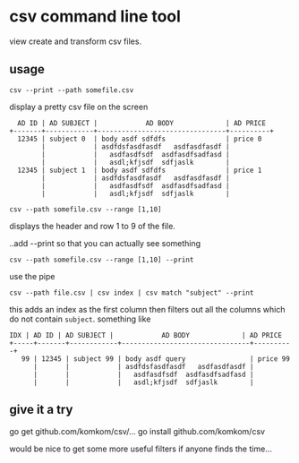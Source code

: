 # csv command line tool
view create and transform csv files.

## usage

```
csv --print --path somefile.csv
```
display a pretty csv file on the screen

```
  AD ID | AD SUBJECT |            AD BODY             | AD PRICE
+-------+------------+--------------------------------+----------+
  12345 | subject 0  | body asdf sdfdfs               | price 0
        |            | asdfdsfasdfasdf   asdfasdfasdf |
        |            |   asdfasdfsdf  asdfasdfsadfasd |
        |            |   asdl;kfjsdf  sdfjaslk        |
  12345 | subject 1  | body asdf sdfdfs               | price 1
        |            | asdfdsfasdfasdf   asdfasdfasdf |
        |            |   asdfasdfsdf  asdfasdfsadfasd |
        |            |   asdl;kfjsdf  sdfjaslk        |
```
```
csv --path somefile.csv --range [1,10]
```
displays the header and row 1 to 9 of the file.

..add --print so that you can actually see something
```
csv --path somefile.csv --range [1,10] --print 
```

use the pipe
```
csv --path file.csv | csv index | csv match "subject" --print
```

this adds an index as the first column then filters out all the columns which do not contain `subject`. 
something like 
```
IDX | AD ID | AD SUBJECT |            AD BODY             | AD PRICE
+-----+-------+------------+--------------------------------+----------+
   99 | 12345 | subject 99 | body asdf query                | price 99
      |       |            | asdfdsfasdfasdf   asdfasdfasdf |
      |       |            |   asdfasdfsdf  asdfasdfsadfasd |
      |       |            |   asdl;kfjsdf  sdfjaslk        |
```


## give it a try

go get github.com/komkom/csv/...
go install github.com/komkom/csv 

would be nice to get some more useful filters if anyone finds the time...

